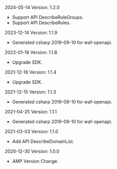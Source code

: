 2024-05-14 Version: 1.2.0
- Support API DescribeRuleGroups.
- Support API DescribeRules.


2023-12-14 Version: 1.1.9
- Generated csharp 2019-09-10 for waf-openapi.

2022-01-18 Version: 1.1.8
- Upgrade SDK.

2021-12-16 Version: 1.1.4
- Upgrade SDK.

2021-12-15 Version: 1.1.3
- Generated csharp 2019-09-10 for waf-openapi.

2021-04-25 Version: 1.1.1
- Generated csharp 2019-09-10 for waf-openapi.

2021-03-03 Version: 1.1.0
- Add API DescribeDomainList.

2020-12-30 Version: 1.0.0
- AMP Version Change.

